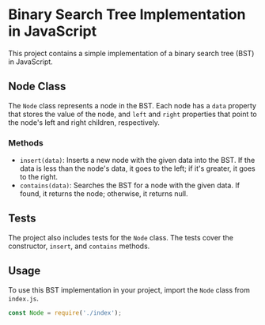 # Binary Search Tree Implementation in JavaScript

This project contains a simple implementation of a binary search tree (BST) in JavaScript.

## Node Class

The `Node` class represents a node in the BST. Each node has a `data` property that stores the value of the node, and `left` and `right` properties that point to the node's left and right children, respectively.

### Methods

- `insert(data)`: Inserts a new node with the given data into the BST. If the data is less than the node's data, it goes to the left; if it's greater, it goes to the right.
- `contains(data)`: Searches the BST for a node with the given data. If found, it returns the node; otherwise, it returns null.

## Tests

The project also includes tests for the `Node` class. The tests cover the constructor, `insert`, and `contains` methods.

## Usage

To use this BST implementation in your project, import the `Node` class from `index.js`.

```javascript
const Node = require('./index');